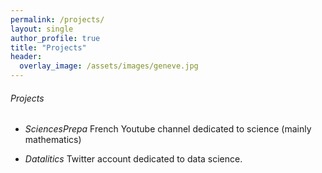 ```yaml
---
permalink: /projects/
layout: single
author_profile: true
title: "Projects"
header:
  overlay_image: /assets/images/geneve.jpg
---
```


###### Projects

- *SciencesPrepa*
French Youtube channel dedicated to science (mainly mathematics)

- *Datalitics*
Twitter account dedicated to data science.
